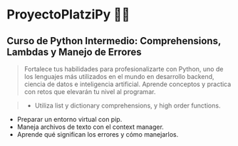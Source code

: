 # ProyectoPlatziPy  💙💛
## Curso de Python Intermedio: Comprehensions, Lambdas y Manejo de Errores
> Fortalece tus habilidades para profesionalizarte con Python, uno de los lenguajes más utilizados en el mundo en desarrollo backend, ciencia de datos e inteligencia artificial. Aprende conceptos y practica con retos que elevarán tu nivel al programar.

>- Utiliza list y dictionary comprehensions, y high order functions.
- Preparar un entorno virtual con pip.
- Maneja archivos de texto con el context manager.
- Aprende qué significan los errores y cómo manejarlos.
